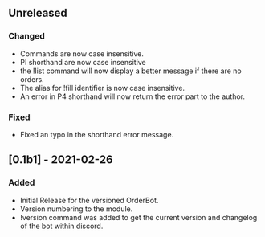 ## Unreleased
### Changed
- Commands are now case insensitive.
- PI shorthand are now case insensitive
- the !list command will now display a better message if there are no orders.
- The alias for !fill identifier is now case insensitive.
- An error in P4 shorthand will now return the error part to the author.

### Fixed
- Fixed an typo in the shorthand error message.

## [0.1b1] - 2021-02-26
### Added
- Initial Release for the versioned OrderBot.
- Version numbering to the module.
- !version command was added to get the current version and changelog of the bot within discord.